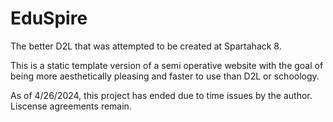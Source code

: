 # EduSpire
The better D2L that was attempted to be created at Spartahack 8.

This is a static template version of a semi operative website with the goal of being more aesthetically pleasing and faster to use than D2L or schoology.

As of 4/26/2024, this project has ended due to time issues by the author. Liscense agreements remain. 
